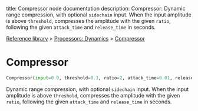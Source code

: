 title: Compressor node documentation
description: Compressor: Dynamic range compression, with optional `sidechain` input. When the input amplitude is above `threshold`, compresses the amplitude with the given `ratio`, following the given `attack_time` and `release_time` in seconds.

[Reference library](../../index.md) > [Processors: Dynamics](../index.md) > [Compressor](index.md)

# Compressor

```python
Compressor(input=0.0, threshold=0.1, ratio=2, attack_time=0.01, release_time=0.1, sidechain=None)
```

Dynamic range compression, with optional `sidechain` input. When the input amplitude is above `threshold`, compresses the amplitude with the given `ratio`, following the given `attack_time` and `release_time` in seconds.

